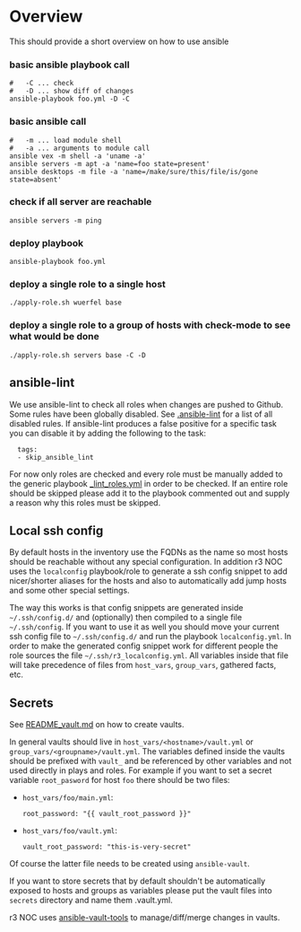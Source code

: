 Overview
========

This should provide a short overview on how to use ansible

### basic ansible playbook call

```
#   -C ... check
#   -D ... show diff of changes
ansible-playbook foo.yml -D -C
```

### basic ansible call
```
#   -m ... load module shell
#   -a ... arguments to module call
ansible vex -m shell -a 'uname -a'
ansible servers -m apt -a 'name=foo state=present'
ansible desktops -m file -a 'name=/make/sure/this/file/is/gone state=absent'
```

### check if all server are reachable
```
ansible servers -m ping
```

### deploy playbook
```
ansible-playbook foo.yml
```

### deploy a single role to a single host
```
./apply-role.sh wuerfel base
```

### deploy a single role to a group of hosts with check-mode to see what would be done
```
./apply-role.sh servers base -C -D
```

ansible-lint
------------

We use ansible-lint to check all roles when changes are pushed to Github.
Some rules have been globally disabled. See [.ansible-lint](/ansible/.ansible-lint)
for a list of all disabled rules. If ansible-lint produces a false positive for
a specific task you can disable it by adding the following to the task:

```
  tags:
  - skip_ansible_lint
```

For now only roles are checked and every role must be manually added to the
generic playbook [_lint_roles.yml](/ansible/_lint_roles.yml) in order to be checked.
If an entire role should be skipped please add it to the playbook commented out
and supply a reason why this roles must be skipped.


Local ssh config
----------------

By default hosts in the inventory use the FQDNs as the name so most
hosts should be reachable without any special configuration.
In addition r3 NOC uses the `localconfig` playbook/role to generate a
ssh config snippet to add nicer/shorter aliases for the hosts and also
to automatically add jump hosts and some other special settings.

The way this works is that config snippets are generated inside
`~/.ssh/config.d/` and (optionally) then compiled to a single file
`~/.ssh/config`. If you want to use it as well you should move your
current ssh config file to `~/.ssh/config.d/` and run the playbook
`localconfig.yml`.
In order to make the generated config snippet work for different
people the role sources the file `~/.ssh/r3_localconfig.yml`.
All variables inside that file will take precedence of files from
`host_vars`, `group_vars`, gathered facts, etc.


Secrets
-------

See [README_vault.md](/ansible/README_vault.md) on how to create vaults.

In general vaults should live in `host_vars/<hostname>/vault.yml` or
`group_vars/<groupname>/vault.yml`. The variables defined inside the
vaults should be prefixed with `vault_` and be referenced by other
variables and not used directly in plays and roles. For example if you
want to set a secret variable `root_pasword` for host `foo` there should
be two files:
  * `host_vars/foo/main.yml`:
    ```
    root_password: "{{ vault_root_password }}"
    ```
  * `host_vars/foo/vault.yml`:
    ```
    vault_root_password: "this-is-very-secret"
    ```

Of course the latter file needs to be created using `ansible-vault`.

If you want to store secrets that by default shouldn't be automatically
exposed to hosts and groups as variables please put the vault files into
`secrets` directory and name them <some-name>.vault.yml.

r3 NOC uses [ansible-vault-tools](https://github.com/building5/ansible-vault-tools)
to manage/diff/merge changes in vaults.
